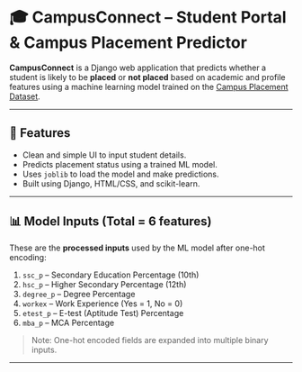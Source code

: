 # 🎓 CampusConnect – Student Portal & Campus Placement Predictor

**CampusConnect** is a Django web application that predicts whether a student is likely to be **placed** or **not placed** based on academic and profile features using a machine learning model trained on the [Campus Placement Dataset](https://www.kaggle.com/datasets/benroshan/factors-affecting-campus-placement).

---

## 🚀 Features

- Clean and simple UI to input student details.
- Predicts placement status using a trained ML model.
- Uses `joblib` to load the model and make predictions.
- Built using Django, HTML/CSS, and scikit-learn.

---

## 📊 Model Inputs (Total = 6 features)

These are the **processed inputs** used by the ML model after one-hot encoding:
 
1. `ssc_p` – Secondary Education Percentage (10th)
2. `hsc_p` – Higher Secondary Percentage (12th)
3. `degree_p` – Degree Percentage
4. `workex` – Work Experience (Yes = 1, No = 0)
5. `etest_p` – E-test (Aptitude Test) Percentage
6. `mba_p` – MCA Percentage

> Note: One-hot encoded fields are expanded into multiple binary inputs.

---

